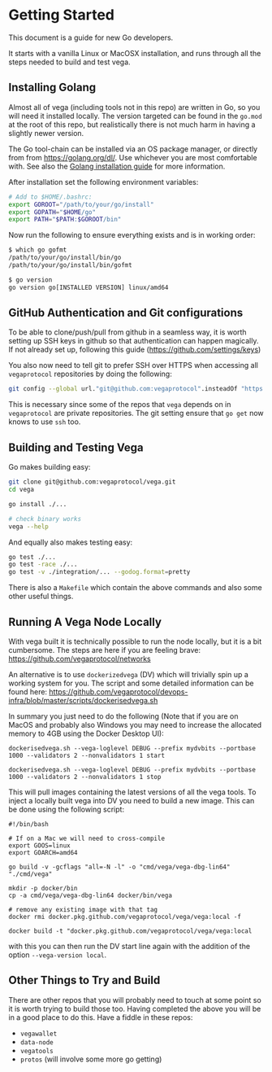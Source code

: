 # Getting Started

This document is a guide for new Go developers.

It starts with a vanilla Linux or MacOSX installation, and runs through all the
steps needed to build and test vega.

## Installing Golang

Almost all of vega (including tools not in this repo) are written in Go, so you will need it installed locally. The version targeted can be found in the `go.mod` at the root of this repo, but realistically there is not much harm in having a slightly newer version.

The Go tool-chain can be installed via an OS package manager, or directly from from https://golang.org/dl/. Use whichever you are most comfortable with. See also the [Golang installation guide](https://golang.org/doc/install) for more information.

After installation set the following environment variables:

```bash
# Add to $HOME/.bashrc:
export GOROOT="/path/to/your/go/install"
export GOPATH="$HOME/go"
export PATH="$PATH:$GOROOT/bin"
```

Now run the following to ensure everything exists and is in working order:

```bash
$ which go gofmt
/path/to/your/go/install/bin/go
/path/to/your/go/install/bin/gofmt

$ go version
go version go[INSTALLED VERSION] linux/amd64
```
## GitHub Authentication and Git configurations

To be able to clone/push/pull from github in a seamless way, it is worth setting up SSH keys in github so that authentication can happen magically. If not already set up, following this guide (https://github.com/settings/keys)

You also now need to tell git to prefer SSH over HTTPS when accessing all `vegaprotocol` repositories by doing the following:

```bash
git config --global url."git@github.com:vegaprotocol".insteadOf "https://github.com/vegaprotocol"
```

This is necessary since some of the repos that `vega` depends on in `vegaprotocol` are private repositories. The git setting ensure that `go get` now knows to use `ssh` too.

## Building and Testing Vega

Go makes building easy:

```bash
git clone git@github.com:vegaprotocol/vega.git
cd vega

go install ./...

# check binary works
vega --help
```

And equally also makes testing easy:

```bash
go test ./...
go test -race ./...
go test -v ./integration/... --godog.format=pretty
```

There is also a `Makefile` which contain the above commands and also some other useful things.
## Running A Vega Node Locally

With vega built it is technically possible to run the node locally, but it is a bit cumbersome. The steps are here if you are feeling brave: https://github.com/vegaprotocol/networks

An alternative is to use `dockerizedvega` (DV) which will trivially spin up a working system for you. The script and some detailed information can be found here: https://github.com/vegaprotocol/devops-infra/blob/master/scripts/dockerisedvega.sh

In summary you just need to do the following (Note that if you are on MacOS and probably also Windows you may need to increase the allocated memory to 4GB using the Docker Desktop UI):

```
dockerisedvega.sh --vega-loglevel DEBUG --prefix mydvbits --portbase 1000 --validators 2 --nonvalidators 1 start

dockerisedvega.sh --vega-loglevel DEBUG --prefix mydvbits --portbase 1000 --validators 2 --nonvalidators 1 stop
```

This will pull images containing the latest versions of all the vega tools. To inject a locally built vega into DV you need to build a new image. This can be done using the following script:

```
#!/bin/bash

# If on a Mac we will need to cross-compile
export GOOS=linux
export GOARCH=amd64

go build -v -gcflags "all=-N -l" -o "cmd/vega/vega-dbg-lin64" "./cmd/vega"

mkdir -p docker/bin
cp -a cmd/vega/vega-dbg-lin64 docker/bin/vega

# remove any existing image with that tag
docker rmi docker.pkg.github.com/vegaprotocol/vega/vega:local -f

docker build -t "docker.pkg.github.com/vegaprotocol/vega/vega:local
```

with this you can then run the DV start line again with the addition of the option `--vega-version local`.

## Other Things to Try and Build

There are other repos that you will probably need to touch at some point so it is worth trying to build those too. Having completed the above you will be in a good place to do this. Have a fiddle in these repos:
- `vegawallet`
- `data-node`
- `vegatools`
- `protos` (will involve some more go getting)




